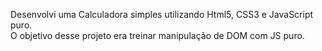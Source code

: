 Desenvolvi uma Calculadora simples utilizando Html5, CSS3 e JavaScript puro. <br>
O objetivo desse projeto era treinar manipulação de DOM com JS puro. <br>
